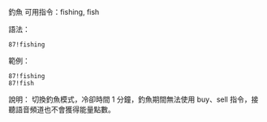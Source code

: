 釣魚
可用指令：fishing, fish

語法：
```
87!fishing
```

範例：
```
87!fishing
87!fish
```
說明：
切換釣魚模式，冷卻時間 1 分鐘，釣魚期間無法使用 buy、sell 指令，接聽語音頻道也不會獲得能量點數。
